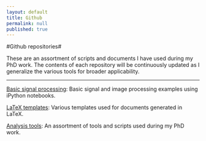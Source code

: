 ```yaml
---
layout: default
title: Github
permalink: null
published: true
---
```


#Github repositories#


These are an assortment of scripts and documents I have used during my PhD work. The contents of each repository will be continuously updated as I generalize the various tools for broader applicability. 

---------
[Basic signal processing](https://github.com/richkylet/iPython-signal-processing): Basic signal and image processing examples using iPython notebooks. 

[LaTeX templates](https://github.com/richkylet/LaTeX): Various templates used for documents generated in LaTeX. 

[Analysis tools](https://github.com/richkylet/analysis-tools): An assortment of tools and scripts used during my PhD work. 
